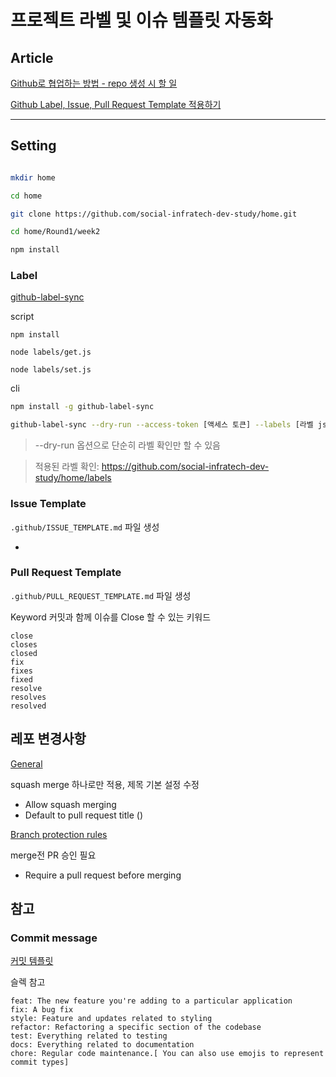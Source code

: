 # 프로젝트 라벨 및 이슈 템플릿 자동화

## Article

[Github로 협업하는 방법 - repo 생성 시 할 일](https://didu-story.tistory.com/278)

[Github Label, Issue, Pull Request Template 적용하기](https://velog.io/@modolee/github-initial-settings)

---

## Setting

```bash

mkdir home

cd home

git clone https://github.com/social-infratech-dev-study/home.git

cd home/Round1/week2

npm install
```

### Label

[github-label-sync](https://www.npmjs.com/package/github-label-sync)

script

```
npm install

node labels/get.js

node labels/set.js
```

cli

```bash
npm install -g github-label-sync

github-label-sync --dry-run --access-token [액세스 토큰] --labels [라벨 json 파일명] [계정명]/[저장소 이름]
```

> --dry-run 옵션으로 단순히 라벨 확인만 할 수 있음

> 적용된 라벨 확인: https://github.com/social-infratech-dev-study/home/labels 



### Issue Template

`.github/ISSUE_TEMPLATE.md` 파일 생성

-

### Pull Request Template

`.github/PULL_REQUEST_TEMPLATE.md` 파일 생성

Keyword 커밋과 함께 이슈를 Close 할 수 있는 키워드

```
close
closes
closed
fix
fixes
fixed
resolve
resolves
resolved
```

## 레포 변경사항
[General](https://github.com/social-infratech-dev-study/home/settings)

squash merge 하나로만 적용, 제목 기본 설정 수정
- Allow squash merging 
- Default to pull request title ()

[Branch protection rules](https://github.com/social-infratech-dev-study/home/settings/branches)

merge전 PR 승인 필요
- Require a pull request before merging

## 참고

### Commit message

[커밋 템플릿](https://git-scm.com/book/ko/v2/Git%EB%A7%9E%EC%B6%A4-Git-%EC%84%A4%EC%A0%95%ED%95%98%EA%B8%B0)

슬렉 참고

```
feat: The new feature you're adding to a particular application
fix: A bug fix
style: Feature and updates related to styling
refactor: Refactoring a specific section of the codebase
test: Everything related to testing
docs: Everything related to documentation
chore: Regular code maintenance.[ You can also use emojis to represent commit types]
```
